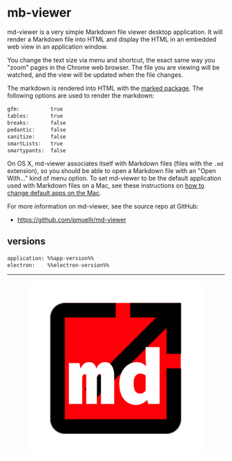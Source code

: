 
mb-viewer
================================================================================

md-viewer is a very simple Markdown file viewer desktop application. It will
render a Markdown file into HTML and display the HTML in an embedded web view
in an application window.

You change the text size via menu and shortcut, the exact same way you
"zoom" pages in the Chrome web browser.  The file you are viewing will
be watched, and the view will be updated when the file changes.

The markdown is rendered into HTML with the
[marked package](https://www.npmjs.com/package/marked).  The following options
are used to render the markdown:

    gfm:          true
    tables:       true
    breaks:       false
    pedantic:     false
    sanitize:     false
    smartLists:   true
    smartypants:  false

On OS X, md-viewer associates itself with Markdown files (files with the `.md`
extension), so you should be able to open a Markdown file with an "Open With..."
kind of menu option.  To set md-viewer to be the default application used with
Markdown files on a Mac, see these instructions on
[how to change default apps on the Mac](http://www.imore.com/how-change-default-apps-os-x).

For more information on md-viewer, see the source repo at GitHub:

* <https://github.com/pmuellr/md-viewer>

versions
--------------------------------------------------------------------------------

    application: %%app-version%%
    electron:    %%electron-version%%

--------------------------------------------------------------------------------

<center>
<img width="80%" src="images/md-viewer.png">
</center>
